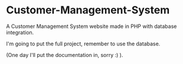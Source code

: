 # Customer-Management-System
A Customer Management System website made in PHP with database integration.

I'm going to put the full project, remember to use the database.

(One day I'll put the documentation in, sorry :) ).

